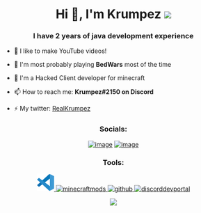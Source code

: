 <h1 align="center">Hi 👋, I'm Krumpez <img height="40" src="https://emoji.gg/assets/emoji/7089-jeb.gif"></h1>
<h3 align="center">I have 2 years of java development experience</h3>

- 🔭 I like to make YouTube videos!

- 🌱 I'm most probably playing **BedWars** most of the time

- 👯 I'm a Hacked Client developer for minecraft</a>

- 📫 How to reach me: **Krumpez#2150 on Discord**

- ⚡ My twitter: <a href="https://twitter.com/RealKrumpez">RealKrumpez</a>

<h3 align="center">Socials:</h3>
<div align="center">

[![image](https://img.shields.io/badge/YouTube-ff0000?style=for-the-badge&logo=YouTube&logoColor=white)](https://www.youtube.com/c/Krumpez)
[![image](https://img.shields.io/badge/Twitter-1DA1F2?style=for-the-badge&logo=Twitter&logoColor=white)](https://twitter.com/RealKrumpez)
  
</div>

<h3 align="center">Tools:</h3>

<p align="center"> 
  <a href="https://code.visualstudio.com" target="_blank"> 
    <img src="https://raw.githubusercontent.com/devicons/devicon/00f02ef57fb7601fd1ddcc2fe6fe670fef3ae3e4/icons/vscode/vscode-original.svg" alt="vscode" width="40" height="40"/> 
  </a> 
  <a href="https://mcreator.net" target="_blank"> 
    <img src="https://lutris.net/media/games/icons/minecraft-launcher_5zwVHLz.png" alt="minecraftmods" width="40" height="40"/> 
  </a>  
  <a href="https://github.com" target="_blank"> 
    <img src="https://pngimg.com/uploads/github/github_PNG40.png" alt="github" width="40" height="40"/> 
  </a> 
  <a href="https://discord.dev" target="_blank"> 
    <img src="https://logodownload.org/wp-content/uploads/2017/11/discord-logo-4-1.png" alt="discorddevportal" width="40" height="40"/> 
  </a> 

<p align= "center">
  <img height= "150" src="https://github-readme-stats.vercel.app/api?username=krumpezz&show_icons=true&theme=tokyonight" />
</p>
